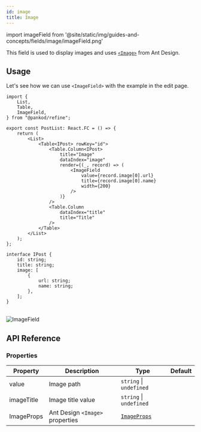 ```yaml
---
id: image
title: Image
---
```


import imageField from '@site/static/img/guides-and-concepts/fields/image/imageField.png'

This field is used to display images and uses [`<Image>`](https://ant.design/components/image/#header) from Ant Design.

## Usage

Let's see how we can use `<ImageField>` with the example in the edit page.

```tsx twoslash {3, 18-23}
import { 
    List,
    Table,
    ImageField,
} from "@pankod/refine";

export const PostList: React.FC = () => {
    return (
        <List>
            <Table<IPost> rowKey="id">
                <Table.Column<IPost>
                    title="Image"
                    dataIndex="image"
                    render={(_, record) => (
                        <ImageField
                            value={record.image[0].url}
                            title={record.image[0].name}
                            width={200}
                        />
                    )}
                />
                <Table.Column
                    dataIndex="title"
                    title="Title"
                />
            </Table>
        </List>
    );
};

interface IPost {
    id: string;
    title: string;
    image: [
        {
            url: string;
            name: string;
        },
    ];
}
```

<br/>
<div class="img-container">
    <div class="window">
        <div class="control red"></div>
        <div class="control orange"></div>
        <div class="control green"></div>
    </div>
    <img src={imageField} alt="ImageField" />
</div>

## API Reference

### Properties

| Property   | Description                | Type                                                     | Default |
| ---------- | -------------------------- | -------------------------------------------------------- | ------- |
| value      | Image path                 | `string` \| `undefined`                                  |         |
| imageTitle | Image title value          | `string` \| `undefined`                                  |         |
| ImageProps | Ant Design `<Image>` properties | [`ImageProps`](https://ant.design/components/image/#API) |         |
